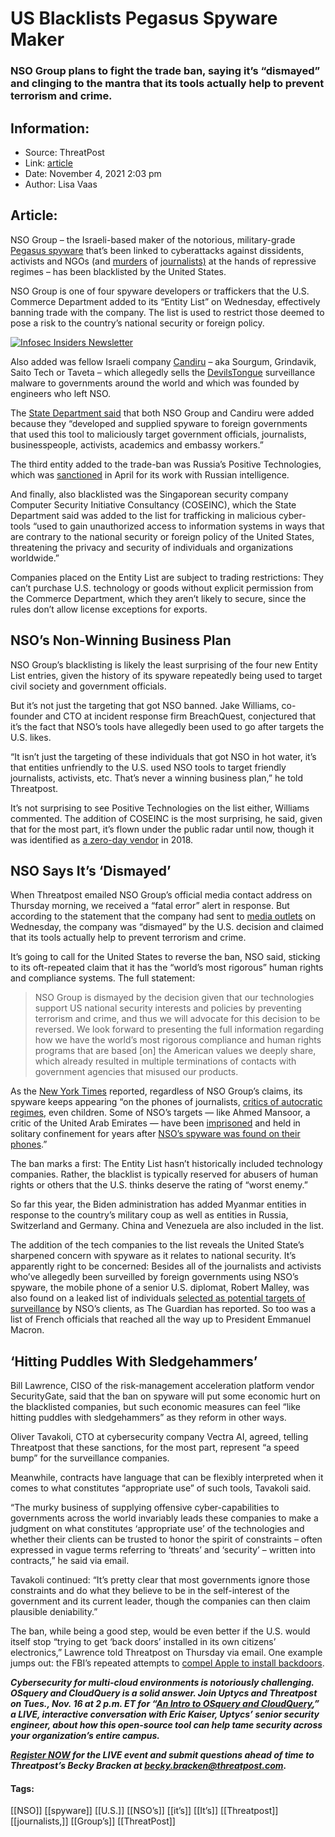 # US Blacklists Pegasus Spyware Maker
### NSO Group plans to fight the trade ban, saying it’s “dismayed” and clinging to the mantra that its tools actually help to prevent terrorism and crime. 

## Information:
+ Source: ThreatPost
+ Link: [article](https://kasperskycontenthub.com/threatpost-global/?p=175999)
+ Date: November 4, 2021  2:03 pm
+ Author: Lisa Vaas


## Article:
NSO Group – the Israeli-based maker of the notorious, military-grade [Pegasus spyware](https://threatpost.com/protecting-phones-from-pegasus-like-spyware-attacks/167909/) that’s been linked to cyberattacks against dissidents, activists and NGOs (and [murders](https://www.theguardian.com/world/2021/jul/18/nso-spyware-used-to-target-family-of-jamal-khashoggi-leaked-data-shows-saudis-pegasus) of [journalists)](https://cpj.org/2021/07/pegasus-project-risk-corruption-reporters/) at the hands of repressive regimes – has been blacklisted by the United States.


NSO Group is one of four spyware developers or traffickers that the U.S. Commerce Department added to its “Entity List” on Wednesday, effectively banning trade with the company. The list is used to restrict those deemed to pose a risk to the country’s national security or foreign policy.


[![Infosec Insiders Newsletter](https://media.threatpost.com/wp-content/uploads/sites/103/2021/07/10165815/infosec_insiders_in_article_promo.png)](https://threatpost.com/infosec-insider-subscription-page/?utm_source=ART&utm_medium=ART&utm_campaign=InfosecInsiders_Newsletter_Promo/)


Also added was fellow Israeli company [Candiru](https://threatpost.com/windows-zero-days-israeli-spyware-dissidents/167865/) – aka Sourgum, Grindavik, Saito Tech or Taveta – which allegedly sells the [DevilsTongue](https://citizenlab.ca/2021/07/hooking-candiru-another-mercenary-spyware-vendor-comes-into-focus/) surveillance malware to governments around the world and which was founded by engineers who left NSO.


The [State Department said](https://www.state.gov/the-united-states-adds-foreign-companies-to-entity-list-for-malicious-cyber-activities/) that both NSO Group and Candiru were added because they “developed and supplied spyware to foreign governments that used this tool to maliciously target government officials, journalists, businesspeople, activists, academics and embassy workers.”


The third entity added to the trade-ban was Russia’s Positive Technologies, which was [sanctioned](https://home.treasury.gov/news/press-releases/jy0127) in April for its work with Russian intelligence.


And finally, also blacklisted was the Singaporean security company Computer Security Initiative Consultancy (COSEINC), which the State Department said was added to the list for trafficking in malicious cyber-tools “used to gain unauthorized access to information systems in ways that are contrary to the national security or foreign policy of the United States, threatening the privacy and security of individuals and organizations worldwide.”


Companies placed on the Entity List are subject to trading restrictions: They can’t purchase U.S. technology or goods without explicit permission from the Commerce Department, which they aren’t likely to secure, since the rules don’t allow license exceptions for exports.


NSO’s Non-Winning Business Plan
-------------------------------


NSO Group’s blacklisting is likely the least surprising of the four new Entity List entries, given the history of its spyware repeatedly being used to target civil society and government officials.


But it’s not just the targeting that got NSO banned. Jake Williams, co-founder and CTO at incident response firm BreachQuest, conjectured that it’s the fact that NSO’s tools have allegedly been used to go after targets the U.S. likes.


“It isn’t just the targeting of these individuals that got NSO in hot water, it’s that entities unfriendly to the U.S. used NSO tools to target friendly journalists, activists, etc. That’s never a winning business plan,” he told Threatpost.


It’s not surprising to see Positive Technologies on the list either, Williams commented. The addition of COSEINC is the most surprising, he said, given that for the most part, it’s flown under the public radar until now, though it was identified as [a zero-day vendor](https://www.vice.com/en/article/8xdayg/iphone-zero-days-inside-azimuth-security) in 2018.


NSO Says It’s ‘Dismayed’
------------------------


When Threatpost emailed NSO Group’s official media contact address on Thursday morning, we received a “fatal error” alert in response. But according to the statement that the company had sent to [media outlets](https://techcrunch.com/2021/11/03/us-bans-trade-with-security-firm-nso-group-over-pegasus-spyware/) on Wednesday, the company was “dismayed” by the U.S. decision and claimed that its tools actually help to prevent terrorism and crime.


It’s going to call for the United States to reverse the ban, NSO said, sticking to its oft-repeated claim that it has the “world’s most rigorous” human rights and compliance systems. The full statement:



> NSO Group is dismayed by the decision given that our technologies support US national security interests and policies by preventing terrorism and crime, and thus we will advocate for this decision to be reversed. We look forward to presenting the full information regarding how we have the world’s most rigorous compliance and human rights programs that are based [on] the American values we deeply share, which already resulted in multiple terminations of contacts with government agencies that misused our products.
> 
> 


As the [New York Times](https://www.nytimes.com/2021/11/03/business/nso-group-spyware-blacklist.html) reported, regardless of NSO Group’s claims, its spyware keeps appearing “on the phones of journalists, [critics of autocratic regimes](https://www.nytimes.com/2016/05/30/technology/governments-turn-to-commercial-spyware-to-intimidate-dissidents.html), even children. Some of NSO’s targets — like Ahmed Mansoor, a critic of the United Arab Emirates — have been [imprisoned](https://www.hrw.org/report/2021/01/27/persecution-ahmed-mansoor/how-united-arab-emirates-silenced-its-most-famous-human) and held in solitary confinement for years after [NSO’s spyware was found on their phones](https://www.nytimes.com/2016/05/30/technology/governments-turn-to-commercial-spyware-to-intimidate-dissidents.html).”


The ban marks a first: The Entity List hasn’t historically included technology companies. Rather, the blacklist is typically reserved for abusers of human rights or others that the U.S. thinks deserve the rating of “worst enemy.”


So far this year, the Biden administration has added Myanmar entities in response to the country’s military coup as well as entities in Russia, Switzerland and Germany. China and Venezuela are also included in the list.


The addition of the tech companies to the list reveals the United State’s sharpened concern with spyware as it relates to national security. It’s apparently right to be concerned: Besides all of the journalists and activists who’ve allegedly been surveilled by foreign governments using NSO’s spyware, the mobile phone of a senior U.S. diplomat, Robert Malley, was also found on a leaked list of individuals [selected as potential targets of surveillance](https://www.theguardian.com/world/2021/jul/20/emmanuel-macron-identified-in-leaked-pegasus-project-data) by NSO’s clients, as The Guardian has reported. So too was a list of French officials that reached all the way up to President Emmanuel Macron.


‘Hitting Puddles With Sledgehammers’
------------------------------------


Bill Lawrence, CISO of the risk-management acceleration platform vendor SecurityGate, said that the ban on spyware will put some economic hurt on the blacklisted companies, but such economic measures can feel “like hitting puddles with sledgehammers” as they reform in other ways.


Oliver Tavakoli, CTO at cybersecurity company Vectra AI, agreed, telling Threatpost that these sanctions, for the most part, represent “a speed bump” for the surveillance companies.


Meanwhile, contracts have language that can be flexibly interpreted when it comes to what constitutes “appropriate use” of such tools, Tavakoli said.


“The murky business of supplying offensive cyber-capabilities to governments across the world invariably leads these companies to make a judgment on what constitutes ‘appropriate use’ of the technologies and whether their clients can be trusted to honor the spirit of constraints – often expressed in vague terms referring to ‘threats’ and ‘security’ – written into contracts,” he said via email.


Tavakoli continued: “It’s pretty clear that most governments ignore those constraints and do what they believe to be in the self-interest of the government and its current leader, though the companies can then claim plausible deniability.”


The ban, while being a good step, would be even better if the U.S. would itself stop “trying to get ‘back doors’ installed in its own citizens’ electronics,” Lawrence told Threatpost on Thursday via email. One example jumps out: the FBI’s repeated attempts to [compel Apple to install backdoors](https://threatpost.com/apple-denies-fbi-request-to-unlock-shooters-iphone-again/151797/).


***Cybersecurity for multi-cloud environments is notoriously challenging. OSquery and CloudQuery is a solid answer. Join Uptycs and Threatpost on Tues., Nov. 16 at 2 p.m. ET for “[An Intro to OSquery and CloudQuery](https://bit.ly/3wf2vTP),” a LIVE, interactive conversation with Eric Kaiser, Uptycs’ senior security engineer, about how this open-source tool can help tame security across your organization’s entire campus.***


***[Register NOW](https://bit.ly/3wf2vTP) for the LIVE event and submit questions ahead of time to Threatpost’s Becky Bracken at [becky.bracken@threatpost.com](mailto:becky.bracken@threatpost.com).***




#### Tags:
[[NSO]] [[spyware]] [[U.S.]] [[NSO’s]] [[it’s]] [[It’s]] [[Threatpost]] [[journalists,]] [[Group’s]] [[ThreatPost]]
